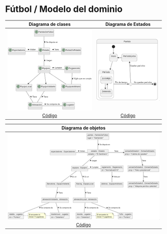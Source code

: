 # Fútbol / Modelo del dominio

|Diagrama de clases|Diagrama de Estados|
|:-:|:-:|
|![Imagen](images/diagramaClases.png)|![Imagen](images/diagramaEstados.png)
|[Código](clases.puml)|[Código](estados.puml)

|Diagrama de objetos
|:-:
|![Imagen](images/diagramaObjetos.png)
|[Código](objetos.puml)
